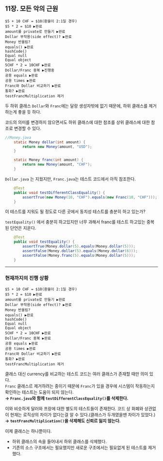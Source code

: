 ## 11장. 모든 악의 근원

```
$5 + 10 CHF = $10(환율이 2:1일 경우)
$5 * 2 = $10 ▶완료
amount를 private로 만들기 ▶완료
Dollar 부작용(side effect)? ▶완료
Money 반올림?
equals() ▶완료
hashCode()
Equal null
Equal object
5CHF * 2 = 10CHF ▶완료
Dollar/Franc 중복 ▶진행중
공용 equals ▶완료
공용 times ▶완료
Franc와 Dollar 비교하기 ▶완료
통화? ▶완료
testFrancMultiplication 제거
```

두 하위 클래스 `Dollar`와 `Franc`에는 달랑 생성자밖에 없기 때문에, 하위 클래스를 제거하는게 좋을 듯 하다.

코드의 의미를 변경하지 않으면서도 하위 클래스에 대한 참조를 상위 클래스에 대한 참조로 변경할 수 있다.

```java
//Money.java
    static Money dollar(int amount) {
        return new Money(amount, "USD");
    }

    static Money franc(int amount) {
        return new Money(amount, "CHF");
    }
```

`Dollar.java` 는 지웠지만, `Franc.java`는 테스트 코드에서 아직 참조한다.

```java
    @Test
    public void testDifferentClassEquality() {
        assertTrue(new Money(10, "CHF").equals(new Franc(10, "CHF")));
    }
```

이 테스트를 지워도 될 정도로 다른 곳에서 동치성 테스트를 충분히 하고 있는가?

`testEquality()` 에서 충분히 하고있지만 너무 과해서 franc를 테스트 하고있는 중복된 단언은 지운다.

```java
    @Test
    public void testEquality() {
        assertTrue(Money.dollar(5).equals(Money.dollar(5)));
        assertFalse(Money.dollar(5).equals(Money.dollar(6)));
        assertFalse(Money.franc(5).equals(Money.dollar(5)));
    }
```

---

### 현재까지의 진행 상황

```
$5 + 10 CHF = $10(환율이 2:1일 경우)
$5 * 2 = $10 ▶완료
amount를 private로 만들기 ▶완료
Dollar 부작용(side effect)? ▶완료
Money 반올림?
equals() ▶완료
hashCode()
Equal null
Equal object
5CHF * 2 = 10CHF ▶완료
Dollar/Franc 중복 ▶완료
공용 equals ▶완료
공용 times ▶완료
Franc와 Dollar 비교하기 ▶완료
통화? ▶완료
testFrancMultiplication 제거
```

클래스 대신 currency를 비교하는 테스트 코드는 여러 클래스가 존재할 때만 의미 있다.  
`Franc` 클래스르 제거하려는 중이기 때문에 `Franc`가 있을 경우에 시스템이 작동하는지 확인하는 테스트는 도움이 되지 않는다.  
**→ `Franc.java`와 함께 `testDifferentClassEquality()`를 삭제한다.**

이와 비슷하게 달러와 프랑에 대한 별도의 테스트들이 존재한다. 코드 상 화폐와 상관없이 현재는 로직상의 차이가 없다는걸 알 수 있다.(클래스가 두개였을땐 차이가 있었다.)  
**→ `testFrancMultiplication()`을 삭제해도 신뢰르 잃지 않는다.**

이제 클래스는 하나뿐이다.

- 하위 클래스의 속을 들어내서 하위 클래스를 삭제했다.
- 기존의 소스 구조에서는 필요했지만 새로운 구조에서는 필요없게 된 테스트를 제거했다.
